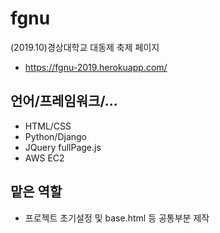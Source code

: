 # fgnu
(2019.10)경상대학교 대동제 축제 페이지

* <a target="_blank" href="https://fgnu-2019.herokuapp.com/">https://fgnu-2019.herokuapp.com/</a>


## 언어/프레임워크/...
* HTML/CSS
* Python/Django
* JQuery fullPage.js
* AWS EC2


## 맡은 역할
* 프로젝트 초기설정 및 base.html 등 공통부분 제작
